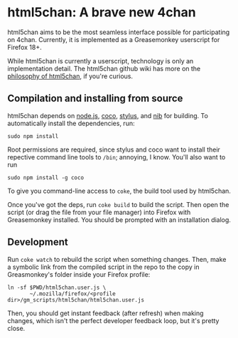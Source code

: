 # html5chan: A brave new 4chan

html5chan aims to be the most seamless interface possible for participating
on 4chan. Currently, it is implemented as a Greasemonkey userscript for Firefox
18+.

While html5chan is currently a userscript, technology is only an
implementation detail. The html5chan github wiki has more on the [philosophy of
html5chan], if you're curious.

[philosophy of html5chan]: https://github.com/qqueue/html5chan/wiki/Philosophy

## Compilation and installing from source

html5chan depends on [node.js], [coco], [stylus], and [nib] for
building. To automatically install the dependencies, run:

    sudo npm install

Root permissions are required, since stylus and coco want to install their
repective command line tools to `/bin`; annoying, I know. You'll also want to run

    sudo npm install -g coco

To give you command-line access to `coke`, the build tool used by html5chan.

Once you've got the deps, run `coke build` to build the script. Then open the
script (or drag the file from your file manager) into Firefox with Greasemonkey
installed. You should be prompted with an installation dialog.

[node.js]: http://nodejs.org/
[coco]: https://github.com/satyr/coco
[stylus]: http://learnboost.github.com/stylus/
[nib]: http://visionmedia.github.com/nib/

## Development

Run `coke watch` to rebuild the script when something changes. Then, make
a symbolic link from the compiled script in the repo to the copy in
Greasmonkey's folder inside your Firefox profile:

    ln -sf $PWD/html5chan.user.js \
           ~/.mozilla/firefox/<profile dir>/gm_scripts/html5chan/html5chan.user.js

Then, you should get instant feedback (after refresh) when making changes,
which isn't the perfect developer feedback loop, but it's pretty close.

